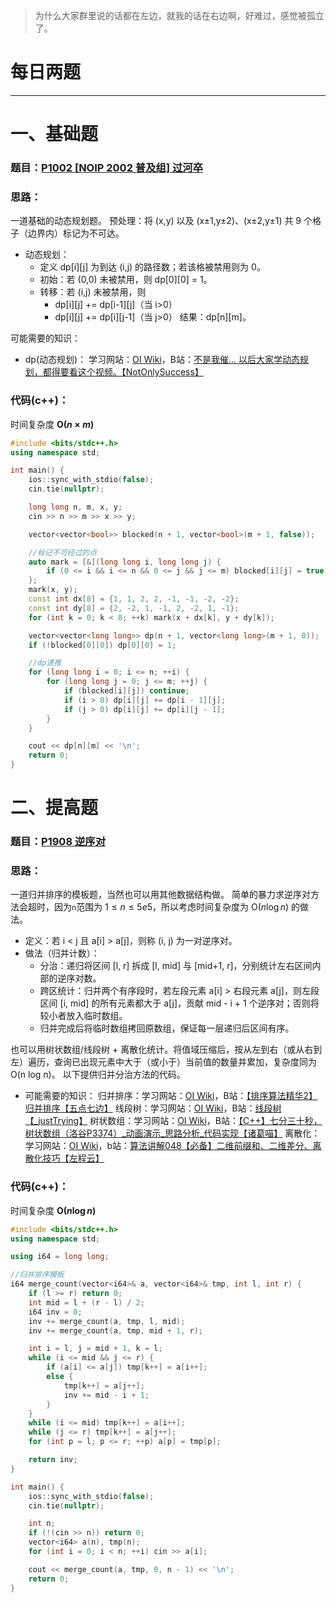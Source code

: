 >为什么大家群里说的话都在左边，就我的话在右边啊，好难过，感觉被孤立了。

# 每日两题
---


# 一、基础题
### 题目：[P1002 [NOIP 2002 普及组] 过河卒](https://www.luogu.com.cn/problem/P1002)

### 思路：
一道基础的动态规划题。
预处理：将 (x,y) 以及 (x±1,y±2)、(x±2,y±1) 共 9 个格子（边界内）标记为不可达。
- 动态规划：
    - 定义 dp[i][j] 为到达 (i,j) 的路径数；若该格被禁用则为 0。
    - 初始：若 (0,0) 未被禁用，则 dp[0][0] = 1。
    - 转移：若 (i,j) 未被禁用，则
        - dp[i][j] += dp[i-1][j]（当 i>0）
        - dp[i][j] += dp[i][j-1]（当 j>0）
结果：dp[n][m]。

可能需要的知识：
- dp(动态规划)：
学习网站：[OI Wiki](https://oi-wiki.org/dp/)，B站：[不是我催... 以后大家学动态规划，都得要看这个视频。【NotOnlySuccess】](https://www.bilibili.com/video/BV1m9EUzLEB4/?spm_id_from=333.337.search-card.all.click)

### 代码(c++)：
时间复杂度 **O($n \times m$)**
```cpp
#include <bits/stdc++.h>
using namespace std;

int main() {
    ios::sync_with_stdio(false);
    cin.tie(nullptr);

    long long n, m, x, y;
    cin >> n >> m >> x >> y;

    vector<vector<bool>> blocked(n + 1, vector<bool>(m + 1, false));

    //标记不可经过的点
    auto mark = [&](long long i, long long j) {
        if (0 <= i && i <= n && 0 <= j && j <= m) blocked[i][j] = true;
    };
    mark(x, y);
    const int dx[8] = {1, 1, 2, 2, -1, -1, -2, -2};
    const int dy[8] = {2, -2, 1, -1, 2, -2, 1, -1};
    for (int k = 0; k < 8; ++k) mark(x + dx[k], y + dy[k]);

    vector<vector<long long>> dp(n + 1, vector<long long>(m + 1, 0));
    if (!blocked[0][0]) dp[0][0] = 1;

    //dp递推
    for (long long i = 0; i <= n; ++i) {
        for (long long j = 0; j <= m; ++j) {
            if (blocked[i][j]) continue;
            if (i > 0) dp[i][j] += dp[i - 1][j];
            if (j > 0) dp[i][j] += dp[i][j - 1];
        }
    }

    cout << dp[n][m] << '\n';
    return 0;
}
```

# 二、提高题
### 题目：[P1908 逆序对](https://www.luogu.com.cn/problem/P1908)

### 思路：
一道归并排序的模板题，当然也可以用其他数据结构做。
简单的暴力求逆序对方法会超时，因为`n`范围为 $1 \leq n \leq 5e5$，所以考虑时间复杂度为 O($n\log n$) 的做法。
- 定义：若 i < j 且 a[i] > a[j]，则称 (i, j) 为一对逆序对。
- 做法（归并计数）：
    - 分治：递归将区间 [l, r] 拆成 [l, mid] 与 [mid+1, r]，分别统计左右区间内部的逆序对数。
    - 跨区统计：归并两个有序段时，若左段元素 a[i] > 右段元素 a[j]，则左段区间 [i, mid] 的所有元素都大于 a[j]，贡献 mid - i + 1 个逆序对；否则将较小者放入临时数组。
    - 归并完成后将临时数组拷回原数组，保证每一层递归后区间有序。

也可以用树状数组/线段树 + 离散化统计。将值域压缩后，按从左到右（或从右到左）遍历，查询已出现元素中大于（或小于）当前值的数量并累加，复杂度同为 O(n log n)。
以下提供归并分治方法的代码。

- 可能需要的知识：
归并排序：学习网站：[OI Wiki](https://oi-wiki.org/basic/merge-sort/)，B站：[【排序算法精华2】归并排序【五点七边】](https://www.bilibili.com/video/BV1Ma4y1n7E2/?spm_id_from=333.337.search-card.all.click&vd_source=933c136d6897dbf20ff125fb1209208f)
线段树：学习网站：[OI Wiki](https://oi-wiki.org/ds/seg/)，B站：[线段树【_justTrying】](https://www.bilibili.com/video/BV1vhPoeXEFf/?spm_id_from=333.337.search-card.all.click&vd_source=933c136d6897dbf20ff125fb1209208f)
树状数组：学习网站：[OI Wiki](https://oi-wiki.org/ds/fenwick/)，B站：[【C++】七分三十秒，树状数组（洛谷P3374）_动画演示_思路分析_代码实现【诸葛喵】](https://www.bilibili.com/video/BV14tCUYcEDo/?spm_id_from=333.337.search-card.all.click&vd_source=933c136d6897dbf20ff125fb1209208f)
离散化：学习网站：[OI Wiki](https://oi-wiki.org/misc/discrete/)，b站：[算法讲解048【必备】二维前缀和、二维差分、离散化技巧【左程云】](https://www.bilibili.com/video/BV1Wz4y1K74C/?spm_id_from=333.337.search-card.all.click&vd_source=933c136d6897dbf20ff125fb1209208f)

### 代码(c++)：
时间复杂度 **O($n\log n$)**

```cpp
#include <bits/stdc++.h>
using namespace std;

using i64 = long long;

//归并排序模板
i64 merge_count(vector<i64>& a, vector<i64>& tmp, int l, int r) {
    if (l >= r) return 0;
    int mid = l + (r - l) / 2;
    i64 inv = 0;
    inv += merge_count(a, tmp, l, mid);
    inv += merge_count(a, tmp, mid + 1, r);

    int i = l, j = mid + 1, k = l;
    while (i <= mid && j <= r) {
        if (a[i] <= a[j]) tmp[k++] = a[i++];
        else {
            tmp[k++] = a[j++];
            inv += mid - i + 1;
        }
    }
    while (i <= mid) tmp[k++] = a[i++];
    while (j <= r) tmp[k++] = a[j++];
    for (int p = l; p <= r; ++p) a[p] = tmp[p];

    return inv;
}

int main() {
    ios::sync_with_stdio(false);
    cin.tie(nullptr);

    int n;
    if (!(cin >> n)) return 0;
    vector<i64> a(n), tmp(n);
    for (int i = 0; i < n; ++i) cin >> a[i];

    cout << merge_count(a, tmp, 0, n - 1) << '\n';
    return 0;
}
```

